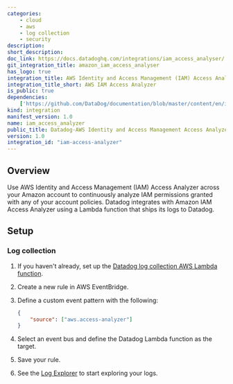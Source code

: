 ```yaml
---
categories:
    - cloud
    - aws
    - log collection
    - security
description:
short_description:
doc_link: https://docs.datadoghq.com/integrations/iam_access_analyser/
git_integration_title: amazon_iam_access_analyser
has_logo: true
integration_title: AWS Identity and Access Management (IAM) Access Analyzer
integration_title_short: AWS IAM Access Analyzer
is_public: true
dependencies:
    ['https://github.com/DataDog/documentation/blob/master/content/en/integrations/iam_access_analyzer.md']
kind: integration
manifest_version: 1.0
name: iam_access_analyzer
public_title: Datadog-AWS Identity and Access Management Access Analyzer
version: 1.0
integration_id: "iam-access-analyzer"
---
```


## Overview

Use AWS Identity and Access Management (IAM) Access Analyzer across your Amazon account to continuously analyze IAM permissions granted with any of your account policies. Datadog integrates with Amazon IAM Access Analyzer using a Lambda function that ships its logs to Datadog.

## Setup

### Log collection

1. If you haven't already, set up the [Datadog log collection AWS Lambda function][1].

2. Create a new rule in AWS EventBridge.

3. Define a custom event pattern with the following:

    ```json
    {
        "source": ["aws.access-analyzer"]
    }
    ```

4. Select an event bus and define the Datadog Lambda function as the target.

5. Save your rule.

6. See the [Log Explorer][2] to start exploring your logs.

[1]: /integrations/amazon_web_services/?tab=allpermissions#set-up-the-datadog-lambda-function
[2]: https://app.datadoghq.com/logs
